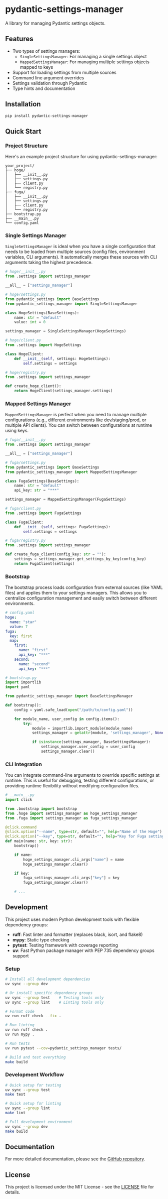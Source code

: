# pydantic-settings-manager

A library for managing Pydantic settings objects.

## Features

- Two types of settings managers:
  - `SingleSettingsManager`: For managing a single settings object
  - `MappedSettingsManager`: For managing multiple settings objects mapped to keys
- Support for loading settings from multiple sources
- Command line argument overrides
- Settings validation through Pydantic
- Type hints and documentation

## Installation

```bash
pip install pydantic-settings-manager
```

## Quick Start

### Project Structure

Here's an example project structure for using pydantic-settings-manager:

```
your_project/
├── hoge/
│   ├── __init__.py
│   ├── settings.py
│   ├── client.py
│   └── registry.py
├── fuga/
│   ├── __init__.py
│   ├── settings.py
│   ├── client.py
│   └── registry.py
├── bootstrap.py
├── __main__.py
└── config.yaml
```

### Single Settings Manager

`SingleSettingsManager` is ideal when you have a single configuration that needs to be loaded from multiple sources (config files, environment variables, CLI arguments). It automatically merges these sources with CLI arguments taking the highest precedence.

```python
# hoge/__init__.py
from .settings import settings_manager

__all__ = ["settings_manager"]
```

```python
# hoge/settings.py
from pydantic_settings import BaseSettings
from pydantic_settings_manager import SingleSettingsManager

class HogeSettings(BaseSettings):
    name: str = "default"
    value: int = 0

settings_manager = SingleSettingsManager(HogeSettings)
```

```python
# hoge/client.py
from .settings import HogeSettings

class HogeClient:
    def __init__(self, settings: HogeSettings):
        self.settings = settings
```

```python
# hoge/registry.py
from .settings import settings_manager

def create_hoge_client():
    return HogeClient(settings_manager.settings)
```

### Mapped Settings Manager

`MappedSettingsManager` is perfect when you need to manage multiple configurations (e.g., different environments like dev/staging/prod, or multiple API clients). You can switch between configurations at runtime using keys.

```python
# fuga/__init__.py
from .settings import settings_manager

__all__ = ["settings_manager"]
```

```python
# fuga/settings.py
from pydantic_settings import BaseSettings
from pydantic_settings_manager import MappedSettingsManager

class FugaSettings(BaseSettings):
    name: str = "default"
    api_key: str = "***"

settings_manager = MappedSettingsManager(FugaSettings)
```

```python
# fuga/client.py
from .settings import FugaSettings

class FugaClient:
    def __init__(self, settings: FugaSettings):
        self.settings = settings
```

```python
# fuga/registry.py
from .settings import settings_manager

def create_fuga_client(config_key: str = ""):
    settings = settings_manager.get_settings_by_key(config_key)
    return FugaClient(settings)
```

### Bootstrap

The bootstrap process loads configuration from external sources (like YAML files) and applies them to your settings managers. This allows you to centralize configuration management and easily switch between different environments.

```yaml
# config.yaml
hoge:
  name: "star"
  value: 7
fuga:
  key: first
  map:
    first:
      name: "first"
      api_key: "***"
    second:
      name: "second"
      api_key: "***"
```

```python
# bootstrap.py
import importlib
import yaml

from pydantic_settings_manager import BaseSettingsManager

def bootstrap():
    config = yaml.safe_load(open("/path/to/config.yaml"))

    for module_name, user_config in config.items():
        try:
            module = importlib.import_module(module_name)
            settings_manager = getattr(module, 'settings_manager', None)

            if isinstance(settings_manager, BaseSettingsManager):
                settings_manager.user_config = user_config
                settings_manager.clear()
```

### CLI Integration

You can integrate command-line arguments to override specific settings at runtime. This is useful for debugging, testing different configurations, or providing runtime flexibility without modifying configuration files.

```python
# __main__.py
import click

from .bootstrap import bootstrap
from .hoge import settings_manager as hoge_settings_manager
from .fuga import settings_manager as fuga_settings_manager

@click.command
@click.option("--name", type=str, default="", help="Name of the Hoge")
@click.option("--key", type=str, default="", help="Key for Fuga settings")
def main(name: str, key: str):
    bootstrap()

    if name:
        hoge_settings_manager.cli_args["name"] = name
        hoge_settings_manager.clear()

    if key:
        fuga_settings_manager.cli_args["key"] = key
        fuga_settings_manager.clear()

    # ...
```

## Development

This project uses modern Python development tools with flexible dependency groups:

- **ruff**: Fast linter and formatter (replaces black, isort, and flake8)
- **mypy**: Static type checking
- **pytest**: Testing framework with coverage reporting
- **uv**: Fast Python package manager with PEP 735 dependency groups support

### Setup

```bash
# Install all development dependencies
uv sync --group dev

# Or install specific dependency groups
uv sync --group test    # Testing tools only
uv sync --group lint    # Linting tools only

# Format code
uv run ruff check --fix .

# Run linting
uv run ruff check .
uv run mypy .

# Run tests
uv run pytest --cov=pydantic_settings_manager tests/

# Build and test everything
make build
```

### Development Workflow

```bash
# Quick setup for testing
uv sync --group test
make test

# Quick setup for linting
uv sync --group lint
make lint

# Full development environment
uv sync --group dev
make build
```

## Documentation

For more detailed documentation, please see the [GitHub repository](https://github.com/kiarina/pydantic-settings-manager).

## License

This project is licensed under the MIT License - see the [LICENSE](LICENSE) file for details.
